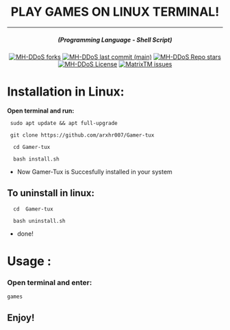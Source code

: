 
<h1 align="center">PLAY GAMES ON LINUX TERMINAL!</h1>
<hr>
<em><h5 align="center">(Programming Language - Shell Script)</h5></em>
<p align="center">
<a href="#"><img alt="MH-DDoS forks" src="https://img.shields.io/github/forks/arxhr007/Gamer-tux??style=for-the-badge"></a>
<a href="#"><img alt="MH-DDoS last commit (main)" src="https://img.shields.io/github/last-commit/arxhr007/Gamer-tux/main?color=green&style=for-the-badge"></a>
<a href="#"><img alt="MH-DDoS Repo stars" src="https://img.shields.io/github/stars/arxhr007/Gamer-tux?style=for-the-badge&color=red"></a>
<a href="#"><img alt="MH-DDoS License" src="https://img.shields.io/github/license/arxhr007/Gamer-tux?color=orange&style=for-the-badge"></a>
<a href="https://github.com/arxhr007/Gamer-tux/issues"><img alt="MatrixTM issues" src="https://img.shields.io/github/issues/arxhr007/Gamer-tux?color=purple&style=for-the-badge"></a>
</p>

# Installation in Linux:
**Open terminal and run:**
```shell script
 sudo apt update && apt full-upgrade
 ```
 ```shell script
  git clone https://github.com/arxhr007/Gamer-tux
```
```shell script
  cd Gamer-tux
```
```shell script
  bash install.sh
```
* Now Gamer-Tux is Succesfully installed in your system

## To uninstall in linux:
```shell script
  cd  Gamer-tux
```
```shell script
  bash uninstall.sh
```
* done!
# Usage :
### Open terminal and enter:
```shell script
games
```


## Enjoy!
